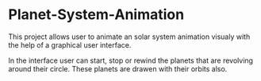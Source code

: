 # Planet-System-Animation
This project allows user to animate an solar system animation visualy with the help of a graphical user interface. 

In the interface user can start, stop or rewind the planets that are revolving around their circle. These planets are drawen with their orbits also.
